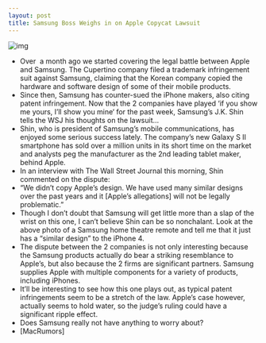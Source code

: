 ```yaml
---
layout: post
title: Samsung Boss Weighs in on Apple Copycat Lawsuit
---
```

![img](http://media.idownloadblog.com/wp-content/uploads/2011/01/Samsung-Touch-Control-TV-Remote-02-583x400.jpg)
* Over  a month ago we started covering the legal battle between Apple and Samsung. The Cupertino company filed a trademark infringement suit against Samsung, claiming that the Korean company copied the hardware and software design of some of their mobile products.
* Since then, Samsung has counter-sued the iPhone makers, also citing patent infringement. Now that the 2 companies have played ‘if you show me yours, I’ll show you mine‘ for the past week, Samsung’s J.K. Shin tells the WSJ his thoughts on the lawsuit…
* Shin, who is president of Samsung’s mobile communications, has enjoyed some serious success lately. The company’s new Galaxy S II smartphone has sold over a million units in its short time on the market and analysts peg the manufacturer as the 2nd leading tablet maker, behind Apple.
* In an interview with The Wall Street Journal this morning, Shin commented on the dispute:
* “We didn’t copy Apple’s design. We have used many similar designs over the past years and it [Apple’s allegations] will not be legally problematic.”
* Though I don’t doubt that Samsung will get little more than a slap of the wrist on this one, I can’t believe Shin can be so nonchalant. Look at the above photo of a Samsung home theatre remote and tell me that it just has a “similar design” to the iPhone 4.
* The dispute between the 2 companies is not only interesting because the Samsung products actually do bear a striking resemblance to Apple’s, but also because the 2 firms are significant partners. Samsung supplies Apple with multiple components for a variety of products, including iPhones.
* It’ll be interesting to see how this one plays out, as typical patent infringements seem to be a stretch of the law. Apple’s case however, actually seems to hold water, so the judge’s ruling could have a significant ripple effect.
* Does Samsung really not have anything to worry about?
* [MacRumors]

